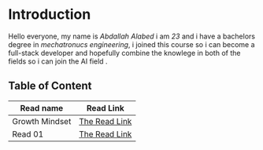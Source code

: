 # Introduction
Hello everyone,
my name is *Abdallah Alabed* i am *23* and i have a bachelors degree in *mechatronucs engineering*, i joined this course so i can become a full-stack developer and hopefully combine the knowlege in both of the fields so i can join the AI field .

## Table of Content
Read name | Read Link
-------- | --------
Growth Mindset | [The Read Link](https://replit.com/@abdalabed/Reading-Notes#Growth.md)
Read 01 | [The Read Link](https://replit.com/@abdalabed/Reading-Notes#Read01.md)